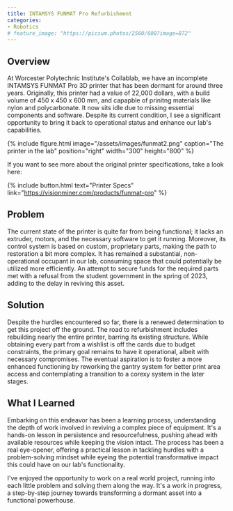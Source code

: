 ```yaml
---
title: INTAMSYS FUNMAT Pro Refurbishment
categories:
- Robotics
# feature_image: "https://picsum.photos/2560/600?image=872"
---
```


## Overview

At Worcester Polytechnic Institute's Collablab, we have an incomplete INTAMSYS FUNMAT Pro 3D printer that has been dormant for around three years. Originally, this printer had a value of 22,000 dollars, with a build volume of 450 x 450 x 600 mm, and capapble of prinitng materials like nylon and polycarbonate. It now sits idle due to missing essential components and software. Despite its current condition, I see a significant opportunity to bring it back to operational status and enhance our lab's capabilities.

{% include figure.html image="/assets/images/funmat2.png" caption="The printer in the lab" position="right" width="300" height="800" %}

If you want to see more about the original printer specifications, take a look here:

{% include button.html text="Printer Specs" link="https://visionminer.com/products/funmat-pro" %}
## Problem

The current state of the printer is quite far from being functional; it lacks an extruder, motors, and the necessary software to get it running. Moreover, its control system is based on custom, proprietary parts, making the path to restoration a bit more complex. It has remained a substantial, non-operational occupant in our lab, consuming space that could potentially be utilized more efficiently. An attempt to secure funds for the required parts met with a refusal from the student government in the spring of 2023, adding to the delay in reviving this asset.
## Solution

Despite the hurdles encountered so far, there is a renewed determination to get this project off the ground. The road to refurbishment includes rebuilding nearly the entire printer, barring its existing structure. While obtaining every part from a wishlist is off the cards due to budget constraints, the primary goal remains to have it operational, albeit with necessary compromises. The eventual aspiration is to foster a more enhanced functioning by reworking the gantry system for better print area access and contemplating a transition to a corexy system in the later stages.
## What I Learned

Embarking on this endeavor has been a learning process, understanding the depth of work involved in reviving a complex piece of equipment. It's a hands-on lesson in persistence and resourcefulness, pushing ahead with available resources while keeping the vision intact. The process has been a real eye-opener, offering a practical lesson in tackling hurdles with a problem-solving mindset while eyeing the potential transformative impact this could have on our lab's functionality. 

I've enjoyed the opportunity to work on a real world project, running into each little problem and solving them along the way. It's a work in progress, a step-by-step journey towards transforming a dormant asset into a functional powerhouse.
